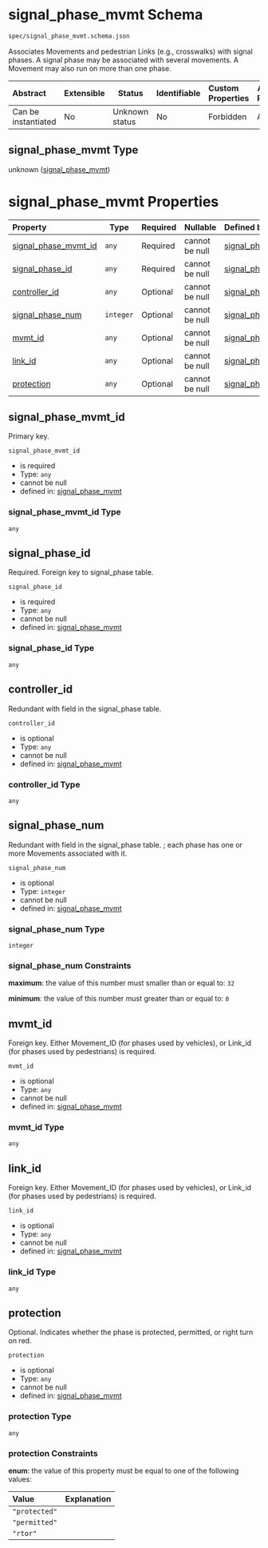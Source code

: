 # signal_phase_mvmt Schema

```txt
spec/signal_phase_mvmt.schema.json
```

Associates Movements and pedestrian Links (e.g., crosswalks) with signal phases. A signal phase may be associated with several movements. A Movement may also run on more than one phase.


| Abstract            | Extensible | Status         | Identifiable | Custom Properties | Additional Properties | Access Restrictions | Defined In                                                                                      |
| :------------------ | ---------- | -------------- | ------------ | :---------------- | --------------------- | ------------------- | ----------------------------------------------------------------------------------------------- |
| Can be instantiated | No         | Unknown status | No           | Forbidden         | Allowed               | none                | [signal_phase_mvmt.schema.json](../../out/signal_phase_mvmt.schema.json "open original schema") |

## signal_phase_mvmt Type

unknown ([signal_phase_mvmt](signal_phase_mvmt.md))

# signal_phase_mvmt Properties

| Property                                      | Type      | Required | Nullable       | Defined by                                                                                                                                      |
| :-------------------------------------------- | --------- | -------- | -------------- | :---------------------------------------------------------------------------------------------------------------------------------------------- |
| [signal_phase_mvmt_id](#signal_phase_mvmt_id) | `any`     | Required | cannot be null | [signal_phase_mvmt](signal_phase_mvmt-properties-signal_phase_mvmt_id.md "spec/signal_phase_mvmt.schema.json#/properties/signal_phase_mvmt_id") |
| [signal_phase_id](#signal_phase_id)           | `any`     | Required | cannot be null | [signal_phase_mvmt](signal_phase_mvmt-properties-signal_phase_id.md "spec/signal_phase_mvmt.schema.json#/properties/signal_phase_id")           |
| [controller_id](#controller_id)               | `any`     | Optional | cannot be null | [signal_phase_mvmt](signal_phase_mvmt-properties-controller_id.md "spec/signal_phase_mvmt.schema.json#/properties/controller_id")               |
| [signal_phase_num](#signal_phase_num)         | `integer` | Optional | cannot be null | [signal_phase_mvmt](signal_phase_mvmt-properties-signal_phase_num.md "spec/signal_phase_mvmt.schema.json#/properties/signal_phase_num")         |
| [mvmt_id](#mvmt_id)                           | `any`     | Optional | cannot be null | [signal_phase_mvmt](signal_phase_mvmt-properties-mvmt_id.md "spec/signal_phase_mvmt.schema.json#/properties/mvmt_id")                           |
| [link_id](#link_id)                           | `any`     | Optional | cannot be null | [signal_phase_mvmt](signal_phase_mvmt-properties-link_id.md "spec/signal_phase_mvmt.schema.json#/properties/link_id")                           |
| [protection](#protection)                     | `any`     | Optional | cannot be null | [signal_phase_mvmt](signal_phase_mvmt-properties-protection.md "spec/signal_phase_mvmt.schema.json#/properties/protection")                     |

## signal_phase_mvmt_id

Primary key.


`signal_phase_mvmt_id`

-   is required
-   Type: `any`
-   cannot be null
-   defined in: [signal_phase_mvmt](signal_phase_mvmt-properties-signal_phase_mvmt_id.md "spec/signal_phase_mvmt.schema.json#/properties/signal_phase_mvmt_id")

### signal_phase_mvmt_id Type

`any`

## signal_phase_id

Required. Foreign key to signal_phase table.


`signal_phase_id`

-   is required
-   Type: `any`
-   cannot be null
-   defined in: [signal_phase_mvmt](signal_phase_mvmt-properties-signal_phase_id.md "spec/signal_phase_mvmt.schema.json#/properties/signal_phase_id")

### signal_phase_id Type

`any`

## controller_id

Redundant with field in the signal_phase table.


`controller_id`

-   is optional
-   Type: `any`
-   cannot be null
-   defined in: [signal_phase_mvmt](signal_phase_mvmt-properties-controller_id.md "spec/signal_phase_mvmt.schema.json#/properties/controller_id")

### controller_id Type

`any`

## signal_phase_num

Redundant with field in the signal_phase table. ; each phase has one or more Movements associated with it.


`signal_phase_num`

-   is optional
-   Type: `integer`
-   cannot be null
-   defined in: [signal_phase_mvmt](signal_phase_mvmt-properties-signal_phase_num.md "spec/signal_phase_mvmt.schema.json#/properties/signal_phase_num")

### signal_phase_num Type

`integer`

### signal_phase_num Constraints

**maximum**: the value of this number must smaller than or equal to: `32`

**minimum**: the value of this number must greater than or equal to: `0`

## mvmt_id

Foreign key. Either Movement_ID (for phases used by vehicles), or Link_id (for phases used by pedestrians) is required.


`mvmt_id`

-   is optional
-   Type: `any`
-   cannot be null
-   defined in: [signal_phase_mvmt](signal_phase_mvmt-properties-mvmt_id.md "spec/signal_phase_mvmt.schema.json#/properties/mvmt_id")

### mvmt_id Type

`any`

## link_id

Foreign key. Either Movement_ID (for phases used by vehicles), or Link_id (for phases used by pedestrians) is required.


`link_id`

-   is optional
-   Type: `any`
-   cannot be null
-   defined in: [signal_phase_mvmt](signal_phase_mvmt-properties-link_id.md "spec/signal_phase_mvmt.schema.json#/properties/link_id")

### link_id Type

`any`

## protection

Optional. Indicates whether the phase is protected, permitted, or right turn on red.


`protection`

-   is optional
-   Type: `any`
-   cannot be null
-   defined in: [signal_phase_mvmt](signal_phase_mvmt-properties-protection.md "spec/signal_phase_mvmt.schema.json#/properties/protection")

### protection Type

`any`

### protection Constraints

**enum**: the value of this property must be equal to one of the following values:

| Value         | Explanation |
| :------------ | ----------- |
| `"protected"` |             |
| `"permitted"` |             |
| `"rtor"`      |             |

